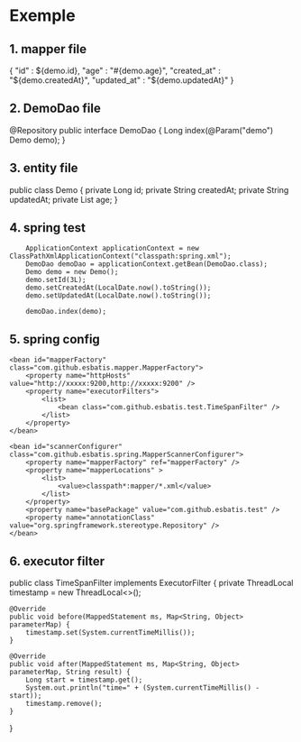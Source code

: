 # Exemple

## 1. mapper file
<?xml version="1.0" encoding="UTF-8" ?>
<mapper namespace="com.github.esbatis.test.DemoDao">
    <index id="index" method="put" url="demo/demo/${demo.id}">
        {
            "id" : ${demo.id},
            "age" : "#{demo.age}",
            "created_at" : "${demo.createdAt}",
            "updated_at" : "${demo.updatedAt}"
        }
    </index>
</mapper>

## 2. DemoDao file
@Repository
public interface DemoDao {
    Long index(@Param("demo") Demo demo);
}


## 3. entity file
public class Demo {
    private Long id;
    private String createdAt;
    private String updatedAt;
    private List<Long> age;
}

## 4. spring test
        ApplicationContext applicationContext = new ClassPathXmlApplicationContext("classpath:spring.xml");
        DemoDao demoDao = applicationContext.getBean(DemoDao.class);
        Demo demo = new Demo();
        demo.setId(3L);
        demo.setCreatedAt(LocalDate.now().toString());
        demo.setUpdatedAt(LocalDate.now().toString());

        demoDao.index(demo);
        
## 5. spring config
<?xml version="1.0" encoding="UTF-8"?>
<beans xmlns="http://www.springframework.org/schema/beans"
       xmlns:xsi="http://www.w3.org/2001/XMLSchema-instance"
       xsi:schemaLocation="http://www.springframework.org/schema/beans
       http://www.springframework.org/schema/beans/spring-beans-4.0.xsd">

    <bean id="mapperFactory" class="com.github.esbatis.mapper.MapperFactory">
        <property name="httpHosts" value="http://xxxxx:9200,http://xxxxx:9200" />
        <property name="executorFilters">
            <list>
                <bean class="com.github.esbatis.test.TimeSpanFilter" />
            </list>
        </property>
    </bean>

    <bean id="scannerConfigurer" class="com.github.esbatis.spring.MapperScannerConfigurer">
        <property name="mapperFactory" ref="mapperFactory" />
        <property name="mapperLocations" >
            <list>
                <value>classpath*:mapper/*.xml</value>
            </list>
        </property>
        <property name="basePackage" value="com.github.esbatis.test" />
        <property name="annotationClass" value="org.springframework.stereotype.Repository" />
    </bean>
</beans>

## 6. executor filter
public class TimeSpanFilter implements ExecutorFilter {
    private ThreadLocal<Long> timestamp = new ThreadLocal<>();
    
    @Override
    public void before(MappedStatement ms, Map<String, Object> parameterMap) {
        timestamp.set(System.currentTimeMillis());
    }

    @Override
    public void after(MappedStatement ms, Map<String, Object> parameterMap, String result) {
        Long start = timestamp.get();
        System.out.println("time=" + (System.currentTimeMillis() - start));
        timestamp.remove();
    }
}
